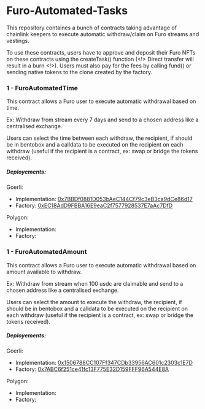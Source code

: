# Furo-Automated-Tasks

This repository containes a bunch of contracts taking advantage of chainlink keepers to execute automatic withdraw/claim on Furo streams and vestings.

To use these contracts, users have to approve and deposit their Furo NFTs on these contracts using the createTask() function (<!> Direct transfer will result in a burn <!>).
Users must also pay for the fees by calling fund() or sending native tokens to the clone created by the factory.

### 1 - FuroAutomatedTime

This contract allows a Furo user to execute automatic withdrawal based on time.

Ex: Withdraw from stream every 7 days and send to a chosen address like a centralised exchange.

Users can select the time between each withdraw, the recipient, if should be in bentobox and a calldata to be executed on the recipient on each withdraw (useful if the recipient is a contract, ex: swap or bridge the tokens received).

##### Deployements: 
Goerli:
-  Implementation: [0x7BBDf0881D053bAeC144Cf79c3eB3ca9dCe86d17](https://goerli.etherscan.io/address/0x7BBDf0881D053bAeC144Cf79c3eB3ca9dCe86d17)
-  Factory: [0xEC18AdD9FBBA16E9eaC2f7577928537E7aAc7DfD](https://goerli.etherscan.io/address/0xEC18AdD9FBBA16E9eaC2f7577928537E7aAc7DfD)
  
Polygon:
-  Implementation: [](https://polygonscan.com/address/)
-  Factory: [](https://polygonscan.com/address/)  

### 1 - FuroAutomatedAmount

This contract allows a Furo user to execute automatic withdrawal based on amount available to withdraw.

Ex: Withdraw from stream when 100 usdc are claimable and send to a chosen address like a centralised exchange.

Users can select the amount to execute the withdraw, the recipient, if should be in bentobox and a calldata to be executed on the recipient on each withdraw (useful if the recipient is a contract, ex: swap or bridge the tokens received).

##### Deployements: 
Goerli:
-  Implementation: [0x1506788CC107Ff347CDb33956AC601c2303c1E7D](https://goerli.etherscan.io/address/0x1506788CC107Ff347CDb33956AC601c2303c1E7D)
-  Factory: [0x7ABC6f251ce41fc13F775E32D159FFF96A544E8A](https://goerli.etherscan.io/address/0x7ABC6f251ce41fc13F775E32D159FFF96A544E8A)
  
Polygon:
-  Implementation: [](https://polygonscan.com/address/)
-  Factory: [](https://polygonscan.com/address/)